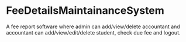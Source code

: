 # FeeDetailsMaintainanceSystem
A fee report software where admin can add/view/delete accountant and accountant can add/view/edit/delete student, check due fee and logout.
